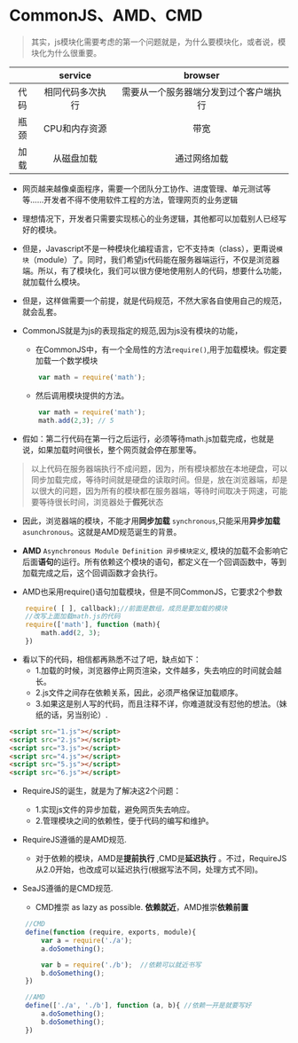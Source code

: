# CommonJS、AMD、CMD
> 其实，js模块化需要考虑的第一个问题就是，为什么要模块化，或者说，模块化为什么很重要。

|    | service|browser|
|:--:|   :--: |  :--: |
| 代码| 相同代码多次执行|需要从一个服务器端分发到过个客户端执行|
| 瓶颈| CPU和内存资源|带宽|
| 加载| 从磁盘加载|通过网络加载|

- 网页越来越像桌面程序，需要一个团队分工协作、进度管理、单元测试等等......开发者不得不使用软件工程的方法，管理网页的业务逻辑

- 理想情况下，开发者只需要实现核心的业务逻辑，其他都可以加载别人已经写好的模块。

- 但是，Javascript不是一种模块化编程语言，它不支持``类``（class），更甭说``模块``（module）了。同时，我们希望js代码能在服务器端运行，不仅是浏览器端。所以，有了模块化，我们可以很方便地使用别人的代码，想要什么功能，就加载什么模块。

- 但是，这样做需要一个前提，就是代码规范，不然大家各自使用自己的规范，就会乱套。

- CommonJS就是为js的表现指定的规范,因为js没有模块的功能，
    - 在CommonJS中，有一个全局性的方法``require()``,用于加载模块。假定要加载一个数学模块
    ```javascript
        var math = require('math');
    ```
    - 然后调用模块提供的方法。
    ```javascript
        var math = require('math');
        math.add(2,3); // 5
    ```

- 假如：第二行代码在第一行之后运行，必须等待math.js加载完成，也就是说，如果加载时间很长，整个网页就会停在那里等。

> 以上代码在服务器端执行不成问题，因为，所有模块都放在本地硬盘，可以同步加载完成，等待时间就是硬盘的读取时间。但是，放在浏览器端，却是以很大的问题，因为所有的模块都在服务器端，等待时间取决于网速，可能要等待很长时间，浏览器处于**假死**状态

- 因此，浏览器端的模块，不能才用**同步加载** ``synchronous``,只能采用**异步加载**``asunchronous``。这就是AMD规范诞生的背景。

- **AMD** ``Asynchronous Module Definition 异步模块定义``, 模块的加载不会影响它后面**语句**的运行。所有依赖这个模块的语句，都定义在一个回调函数中，等到加载完成之后，这个回调函数才会执行。

- AMD也采用require()语句加载模块，但是不同CommonJS，它要求2个参数
```javascript
    require( [ ], callback);//前面是数组，成员是要加载的模块
    //改写上面加载math.js的代码
    require(['math'], function (math){
        math.add(2, 3);
    })
```

- 看以下的代码，相信都再熟悉不过了吧，缺点如下：
    - 1.加载的时候，浏览器停止网页渲染，文件越多，失去响应的时间就会越长。
    - 2.js文件之间存在依赖关系，因此，必须严格保证加载顺序。
    - 3.如果这是别人写的代码，而且注释不详，你难道就没有怼他的想法。（妹纸的话，另当别论）.
```html
<script src="1.js"></script>
<script src="2.js"></script>
<script src="3.js"></script>
<script src="4.js"></script>
<script src="5.js"></script>
<script src="6.js"></script>
```
- RequireJS的诞生，就是为了解决这2个问题：
    - 1.实现js文件的异步加载，避免网页失去响应。
    - 2.管理模块之间的依赖性，便于代码的编写和维护。

- RequireJS遵循的是AMD规范.
    - 对于依赖的模块，AMD是**提前执行** ,CMD是**延迟执行** 。不过，RequireJS从2.0开始，也改成可以延迟执行(根据写法不同，处理方式不同)。

- SeaJS遵循的是CMD规范.
    - CMD推崇 as lazy as possible. **依赖就近**，AMD推崇**依赖前置**

```javascript
    //CMD
    define(function (require, exports, module){
        var a = require('./a');
        a.doSomething();

        var b = require('./b');  //依赖可以就近书写
        b.doSomething();
    })

    //AMD
    define(['./a', './b'], function (a, b){ //依赖一开是就要写好
        a.doSomething();
        b.doSomething();
    })
```






























